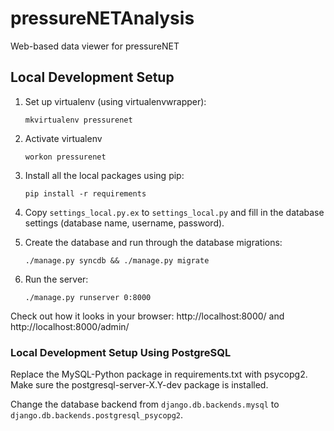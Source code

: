 pressureNETAnalysis
===================

Web-based data viewer for pressureNET

## Local Development Setup

1.  Set up virtualenv (using virtualenvwrapper):

        mkvirtualenv pressurenet

1.  Activate virtualenv

        workon pressurenet

1.  Install all the local packages using pip:

        pip install -r requirements

1.  Copy `settings_local.py.ex` to `settings_local.py` and fill in the database settings (database name, username, password).

1.  Create the database and run through the database migrations:

        ./manage.py syncdb && ./manage.py migrate

1.  Run the server:

        ./manage.py runserver 0:8000

Check out how it looks in your browser: http://localhost:8000/ and http://localhost:8000/admin/

### Local Development Setup Using PostgreSQL

Replace the MySQL-Python package in requirements.txt with psycopg2. Make sure the postgresql-server-X.Y-dev package is installed.

Change the database backend from `django.db.backends.mysql` to `django.db.backends.postgresql_psycopg2`.
